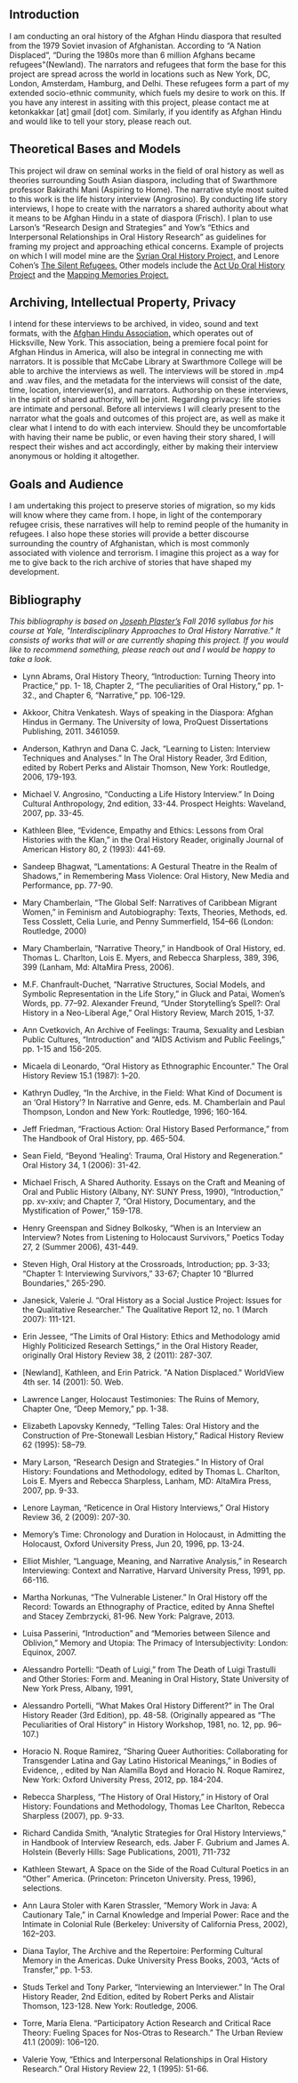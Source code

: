 ## Introduction

I am conducting an oral history of the Afghan Hindu diaspora that resulted from the 1979 Soviet invasion of Afghanistan.  According to “A Nation Displaced”, “During the 1980s more than 6 million Afghans became refugees"(Newland). The narrators and refugees that form the base for this project are spread across the world in locations such as New York, DC, London, Amsterdam, Hamburg, and Delhi.  These refugees form a part of my extended socio-ethnic community, which fuels my desire to work on this.  If you have any interest in assiting with this project, please contact me at ketonkakkar [at] gmail [dot] com.  Similarly, if you identify as Afghan Hindu and would like to tell your story, please reach out.

## Theoretical Bases and Models

This project wil draw on seminal works in the field of oral history as well as theories surrounding South Asian diaspora, including that of Swarthmore professor Bakirathi Mani (Aspiring to Home).  The narrative style most suited to this work is the life history interview (Angrosino).  By conducting life story interviews, I hope to create with the narrators a shared authority about what it means to be Afghan Hindu in a state of diaspora (Frisch).  I plan to use Larson’s “Research Design and Strategies” and Yow’s “Ethics and Interpersonal Relationships in Oral History Research” as guidelines for framing my project and approaching ethical concerns.  Example of projects on which I will model mine are the [Syrian Oral History Project,](http://www.sitesofconscience.org/2015/06/syrian-oral-history-project/) and Lenore Cohen’s [The Silent Refugees.](https://www.lenorecohen.com/the-silent-refugees-1)  Other models include the [Act Up Oral History Project](http://www.actuporalhistory.org/) and the [Mapping Memories Project.](http://www.mappingmemories.ca/)

## Archiving,  Intellectual Property, Privacy

 I intend for these interviews to be archived, in video, sound and text formats, with the [Afghan Hindu Association,](http://www.asamai.com/) which operates out of Hicksville, New York.  This association, being a premiere focal point for Afghan Hindus in America, will also be integral in connecting me with narrators.  It is possible that McCabe Library at Swarthmore College will be able to archive the interviews as well.  The interviews will be stored in .mp4 and .wav files, and the metadata for the interviews will consist of the date, time, location, interviewer(s), and narrators.  Authorship on these interviews, in the spirit of shared authority, will be joint.  Regarding privacy: life stories are intimate and personal.  Before all interviews I will clearly present to the narrator what the goals and outcomes of this project are, as well as make it clear what I intend to do with each interview.  Should they be uncomfortable with having their name be public, or even having their story shared, I will respect their wishes and act accordingly, either by making their interview anonymous or holding it altogether. 


## Goals and Audience

I am undertaking this project to preserve stories of migration, so my kids will know where they came from.  I hope, in light of the contemporary refugee crisis, these narratives will help to remind people of the humanity in refugees.  I also hope these stories will provide a better discourse surrounding the country of Afghanistan, which is most commonly associated with violence and terrorism.  I imagine this project as a way for me to give back to the rich archive of stories that have shaped my development.


## Bibliography

*This bibliography is based on [Joseph Plaster’s](http://campuspress.yale.edu/jplaster/) Fall 2016 syllabus for his course at Yale, "Interdisciplinary Approaches to Oral History Narrative." It consists of works that will or are currently shaping this project. If you would like to recommend something, please reach out and I would be happy to take a look.*

- Lynn Abrams, Oral History Theory, “Introduction: Turning Theory into Practice,” pp. 1- 18, Chapter 2, “The peculiarities of Oral History,” pp. 1-32., and Chapter 6, “Narrative,” pp. 106-129.

- Akkoor, Chitra Venkatesh. Ways of speaking in the Diaspora: Afghan Hindus in Germany. The University of Iowa, ProQuest Dissertations Publishing, 2011. 3461059.

- Anderson, Kathryn and Dana C. Jack, “Learning to Listen: Interview Techniques and Analyses.” In The Oral History Reader, 3rd Edition, edited by Robert Perks and Alistair Thomson, New York: Routledge, 2006, 179-193.

- Michael V. Angrosino, “Conducting a Life History Interview.” In Doing Cultural Anthropology, 2nd edition, 33-44. Prospect Heights: Waveland, 2007, pp. 33-45.

- Kathleen Blee, “Evidence, Empathy and Ethics: Lessons from Oral Histories with the Klan,” in the Oral History Reader, originally Journal of American History 80, 2 (1993): 441-69.

- Sandeep Bhagwat, “Lamentations: A Gestural Theatre in the Realm of Shadows,” in Remembering Mass Violence: Oral History, New Media and Performance, pp. 77-90. 
	
- Mary Chamberlain, “The Global Self: Narratives of Caribbean Migrant Women,” in Feminism and Autobiography: Texts, Theories, Methods, ed. Tess Cosslett, Celia Lurie, and Penny Summerfield, 154–66 (London: Routledge, 2000)

- Mary Chamberlain, “Narrative Theory,” in Handbook of Oral History, ed. Thomas L. Charlton, Lois E. Myers, and Rebecca Sharpless, 389, 396, 399 (Lanham, Md: AltaMira Press, 2006). 

- M.F. Chanfrault-Duchet, “Narrative Structures, Social Models, and Symbolic
Representation in the Life Story,” in Gluck and Patai, Women’s Words, pp. 77–92.
Alexander Freund, “Under Storytelling’s Spell?: Oral History in a Neo-Liberal Age,” Oral History Review, March 2015, 1-37.

- Ann Cvetkovich, An Archive of Feelings: Trauma, Sexuality and Lesbian Public Cultures, “Introduction” and “AIDS Activism and Public Feelings,” pp. 1-15 and 156-205.

- Micaela di Leonardo, “Oral History as Ethnographic Encounter.” The Oral History Review 15.1 (1987): 1–20.	

- Kathryn Dudley, “In the Archive, in the Field: What Kind of Document is an ‘Oral History’? In Narrative and Genre, eds. M. Chamberlain and Paul Thompson, London and New York: Routledge, 1996; 160-164.

- Jeff Friedman, “Fractious Action: Oral History Based Performance,” from The Handbook of Oral History, pp. 465-504.

- Sean Field, “Beyond ‘Healing’: Trauma, Oral History and Regeneration.” Oral History 34, 1 (2006): 31-42.

- Michael Frisch, A Shared Authority. Essays on the Craft and Meaning of Oral and Public History (Albany, NY: SUNY Press, 1990), “Introduction,” pp. xv-xxiv; and Chapter 7, “Oral History, Documentary, and the Mystification of Power,” 159-178.

- Henry Greenspan and Sidney Bolkosky, “When is an Interview an Interview? Notes from Listening to Holocaust Survivors,” Poetics Today 27, 2 (Summer 2006), 431-449.

- Steven High, Oral History at the Crossroads, Introduction; pp. 3-33; “Chapter 1: Interviewing Survivors,” 33-67; Chapter 10 “Blurred Boundaries,” 265-290.

- Janesick, Valerie J. “Oral History as a Social Justice Project: Issues for the Qualitative Researcher.” The Qualitative Report 12, no. 1 (March 2007): 111-121.
					
- Erin Jessee, “The Limits of Oral History: Ethics and Methodology amid Highly Politicized Research Settings,” in the Oral History Reader, originally Oral History Review 38, 2 (2011): 287-307.

- [Newland], Kathleen, and Erin Patrick. "A Nation Displaced." WorldView 4th ser. 14 (2001): 50. Web.				
- Lawrence Langer, Holocaust Testimonies: The Ruins of Memory, Chapter One, “Deep Memory,” pp. 1-38.

- Elizabeth Lapovsky Kennedy, “Telling Tales: Oral History and the Construction of Pre-Stonewall Lesbian History,” Radical History Review 62 (1995): 58–79. 

- Mary Larson, “Research Design and Strategies.” In History of Oral History: Foundations and Methodology, edited by Thomas L. Charlton, Lois E. Myers and Rebecca Sharpless, Lanham, MD: AltaMira Press, 2007, pp. 9-33.

- Lenore Layman, “Reticence in Oral History Interviews,” Oral History Review 36, 2 (2009): 207-30.			
			
- Memory’s Time: Chronology and Duration in Holocaust, in Admitting the Holocaust, Oxford University Press, Jun 20, 1996, pp. 13-24. 

- Elliot Mishler, “Language, Meaning, and Narrative Analysis,” in Research Interviewing: Context and Narrative, Harvard University Press, 1991, pp. 66-116.

- Martha Norkunas, “The Vulnerable Listener.” In Oral History off the Record: Towards an Ethnography of Practice, edited by Anna Sheftel and Stacey Zembrzycki, 81-96. New York: Palgrave, 2013. 

- Luisa Passerini, “Introduction” and “Memories between Silence and Oblivion,” Memory and Utopia: The Primacy of Intersubjectivity: London: Equinox, 2007.

- Alessandro Portelli: “Death of Luigi,” from The Death of Luigi Trastulli and Other Stories: Form and. Meaning in Oral History, State University of New York Press, Albany, 1991,

- Alessandro Portelli, “What Makes Oral History Different?” in The Oral History Reader (3rd Edition), pp. 48-58. (Originally appeared as “The Peculiarities of Oral History” in History Workshop, 1981, no. 12, pp. 96–107.)

- Horacio N. Roque Ramirez, “Sharing Queer Authorities: Collaborating for Transgender Latina and Gay Latino Historical Meanings,” in Bodies of Evidence, , edited by Nan Alamilla Boyd and Horacio N. Roque Ramirez, New York: Oxford University Press, 2012, pp. 184-204.
					
- Rebecca Sharpless, “The History of Oral History,” in History of Oral History: Foundations and Methodology, Thomas Lee Charlton, Rebecca Sharpless (2007), pp. 9-33.

- Richard Candida Smith, “Analytic Strategies for Oral History Interviews,” in Handbook of Interview Research, eds. Jaber F. Gubrium and James A. Holstein (Beverly Hills: Sage Publications, 2001), 711-732 

- Kathleen Stewart, A Space on the Side of the Road Cultural Poetics in an “Other” America. (Princeton: Princeton University. Press, 1996), selections.

- Ann Laura Stoler with Karen Strassler, “Memory Work in Java: A Cautionary Tale,” in Carnal Knowledge and Imperial Power: Race and the Intimate in Colonial Rule (Berkeley: University of California Press, 2002), 162–203.

- Diana Taylor, The Archive and the Repertoire: Performing Cultural Memory in the Americas. Duke University Press Books, 2003, “Acts of Transfer,” pp. 1-53.  
					
- Studs Terkel and Tony Parker, “Interviewing an Interviewer.” In The Oral History Reader, 2nd Edition, edited by Robert Perks and Alistair Thomson, 123-128. New York: Routledge, 2006. 

- Torre, María Elena. “Participatory Action Research and Critical Race Theory: Fueling Spaces for Nos-Otras to Research.” The Urban Review 41.1 (2009): 106–120.		 
							
- Valerie Yow, “Ethics and Interpersonal Relationships in Oral History Research.” Oral History Review 22, 1 (1995): 51-66.  

